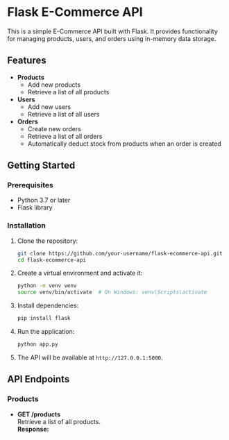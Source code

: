 # Flask E-Commerce API

This is a simple E-Commerce API built with Flask. It provides functionality for managing products, users, and orders using in-memory data storage.

## Features

- **Products**
  - Add new products
  - Retrieve a list of all products
- **Users**
  - Add new users
  - Retrieve a list of all users
- **Orders**
  - Create new orders
  - Retrieve a list of all orders
  - Automatically deduct stock from products when an order is created

## Getting Started

### Prerequisites

- Python 3.7 or later
- Flask library

### Installation

1. Clone the repository:

   ```bash
   git clone https://github.com/your-username/flask-ecommerce-api.git
   cd flask-ecommerce-api
   ```

2. Create a virtual environment and activate it:

   ```bash
   python -m venv venv
   source venv/bin/activate  # On Windows: venv\Scripts\activate
   ```

3. Install dependencies:

   ```bash
   pip install flask
   ```

4. Run the application:

   ```bash
   python app.py
   ```

5. The API will be available at `http://127.0.0.1:5000`.

## API Endpoints

### Products

- **GET /products**  
  Retrieve a list of all products.  
  **Response:**
  ```json

